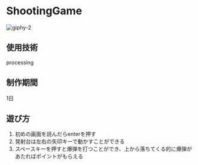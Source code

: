 # ShootingGame
![giphy-2](https://user-images.githubusercontent.com/75403424/146949038-10e02a48-5398-4d8a-95e1-e756dfacebb2.gif)
## 使用技術  
processing  
## 制作期間  
1日  
## 遊び方  
1. 初めの画面を読んだらenterを押す  
2. 発射台は左右の矢印キーで動かすことができる  
3. スペースキーを押すと爆弾を打つことができ、上から落ちてくる的に爆弾があたればポイントがもらえる  
